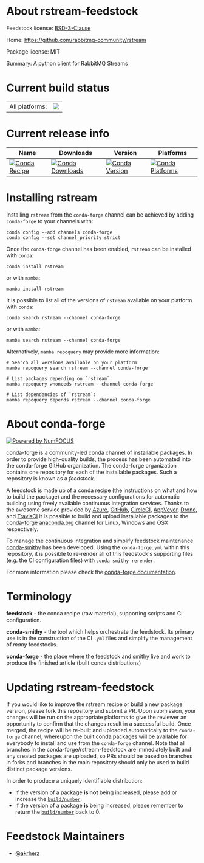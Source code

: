 About rstream-feedstock
=======================

Feedstock license: [BSD-3-Clause](https://github.com/conda-forge/rstream-feedstock/blob/main/LICENSE.txt)

Home: https://github.com/rabbitmq-community/rstream

Package license: MIT

Summary: A python client for RabbitMQ Streams

Current build status
====================


<table><tr><td>All platforms:</td>
    <td>
      <a href="https://dev.azure.com/conda-forge/feedstock-builds/_build/latest?definitionId=25658&branchName=main">
        <img src="https://dev.azure.com/conda-forge/feedstock-builds/_apis/build/status/rstream-feedstock?branchName=main">
      </a>
    </td>
  </tr>
</table>

Current release info
====================

| Name | Downloads | Version | Platforms |
| --- | --- | --- | --- |
| [![Conda Recipe](https://img.shields.io/badge/recipe-rstream-green.svg)](https://anaconda.org/conda-forge/rstream) | [![Conda Downloads](https://img.shields.io/conda/dn/conda-forge/rstream.svg)](https://anaconda.org/conda-forge/rstream) | [![Conda Version](https://img.shields.io/conda/vn/conda-forge/rstream.svg)](https://anaconda.org/conda-forge/rstream) | [![Conda Platforms](https://img.shields.io/conda/pn/conda-forge/rstream.svg)](https://anaconda.org/conda-forge/rstream) |

Installing rstream
==================

Installing `rstream` from the `conda-forge` channel can be achieved by adding `conda-forge` to your channels with:

```
conda config --add channels conda-forge
conda config --set channel_priority strict
```

Once the `conda-forge` channel has been enabled, `rstream` can be installed with `conda`:

```
conda install rstream
```

or with `mamba`:

```
mamba install rstream
```

It is possible to list all of the versions of `rstream` available on your platform with `conda`:

```
conda search rstream --channel conda-forge
```

or with `mamba`:

```
mamba search rstream --channel conda-forge
```

Alternatively, `mamba repoquery` may provide more information:

```
# Search all versions available on your platform:
mamba repoquery search rstream --channel conda-forge

# List packages depending on `rstream`:
mamba repoquery whoneeds rstream --channel conda-forge

# List dependencies of `rstream`:
mamba repoquery depends rstream --channel conda-forge
```


About conda-forge
=================

[![Powered by
NumFOCUS](https://img.shields.io/badge/powered%20by-NumFOCUS-orange.svg?style=flat&colorA=E1523D&colorB=007D8A)](https://numfocus.org)

conda-forge is a community-led conda channel of installable packages.
In order to provide high-quality builds, the process has been automated into the
conda-forge GitHub organization. The conda-forge organization contains one repository
for each of the installable packages. Such a repository is known as a *feedstock*.

A feedstock is made up of a conda recipe (the instructions on what and how to build
the package) and the necessary configurations for automatic building using freely
available continuous integration services. Thanks to the awesome service provided by
[Azure](https://azure.microsoft.com/en-us/services/devops/), [GitHub](https://github.com/),
[CircleCI](https://circleci.com/), [AppVeyor](https://www.appveyor.com/),
[Drone](https://cloud.drone.io/welcome), and [TravisCI](https://travis-ci.com/)
it is possible to build and upload installable packages to the
[conda-forge](https://anaconda.org/conda-forge) [anaconda.org](https://anaconda.org/)
channel for Linux, Windows and OSX respectively.

To manage the continuous integration and simplify feedstock maintenance
[conda-smithy](https://github.com/conda-forge/conda-smithy) has been developed.
Using the ``conda-forge.yml`` within this repository, it is possible to re-render all of
this feedstock's supporting files (e.g. the CI configuration files) with ``conda smithy rerender``.

For more information please check the [conda-forge documentation](https://conda-forge.org/docs/).

Terminology
===========

**feedstock** - the conda recipe (raw material), supporting scripts and CI configuration.

**conda-smithy** - the tool which helps orchestrate the feedstock.
                   Its primary use is in the construction of the CI ``.yml`` files
                   and simplify the management of *many* feedstocks.

**conda-forge** - the place where the feedstock and smithy live and work to
                  produce the finished article (built conda distributions)


Updating rstream-feedstock
==========================

If you would like to improve the rstream recipe or build a new
package version, please fork this repository and submit a PR. Upon submission,
your changes will be run on the appropriate platforms to give the reviewer an
opportunity to confirm that the changes result in a successful build. Once
merged, the recipe will be re-built and uploaded automatically to the
`conda-forge` channel, whereupon the built conda packages will be available for
everybody to install and use from the `conda-forge` channel.
Note that all branches in the conda-forge/rstream-feedstock are
immediately built and any created packages are uploaded, so PRs should be based
on branches in forks and branches in the main repository should only be used to
build distinct package versions.

In order to produce a uniquely identifiable distribution:
 * If the version of a package **is not** being increased, please add or increase
   the [``build/number``](https://docs.conda.io/projects/conda-build/en/latest/resources/define-metadata.html#build-number-and-string).
 * If the version of a package **is** being increased, please remember to return
   the [``build/number``](https://docs.conda.io/projects/conda-build/en/latest/resources/define-metadata.html#build-number-and-string)
   back to 0.

Feedstock Maintainers
=====================

* [@akrherz](https://github.com/akrherz/)

